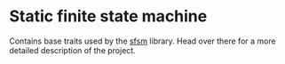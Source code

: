 # Static finite state machine

Contains base traits used by the [sfsm](https://gitlab.com/sfsm/sfsm) library. Head over there for a more detailed description of the project.